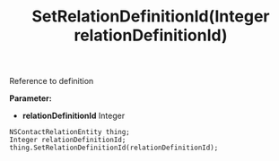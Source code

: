 ﻿---
uid: crmscript_ref_NSContactRelationEntity_SetRelationDefinitionId
title: SetRelationDefinitionId(Integer relationDefinitionId)
intellisense: NSContactRelationEntity.SetRelationDefinitionId
keywords: NSContactRelationEntity, GetRelationDefinitionId
so.topic: reference
---

Reference to definition

**Parameter:** 
 - **relationDefinitionId** Integer

```crmscript
NSContactRelationEntity thing;
Integer relationDefinitionId;
thing.SetRelationDefinitionId(relationDefinitionId);
```

